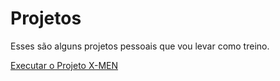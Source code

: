 # Projetos
 Esses são alguns projetos pessoais que vou levar como treino.


<a href="https://xc4i0.github.io/Projetos/Projeto_X-men/"> Executar o Projeto X-MEN